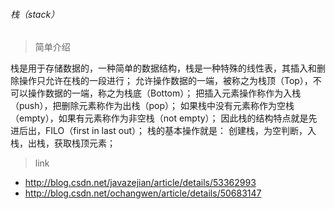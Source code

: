 ###### 栈（stack）
> 简单介绍

栈是用于存储数据的，一种简单的数据结构，栈是一种特殊的线性表，其插入和删除操作只允许在栈的一段进行；
允许操作数据的一端，被称之为栈顶（Top），不可以操作数据的一端，称之为栈底（Bottom）；
把插入元素操作称作为入栈（push），把删除元素称作为出栈（pop）；
如果栈中没有元素称作为空栈（empty），如果有元素称作为非空栈（not empty）；
因此栈的结构特点就是先进后出，FILO（first in last out）；
栈的基本操作就是：
创建栈，为空判断，入栈，出栈，获取栈顶元素；


> link

- http://blog.csdn.net/javazejian/article/details/53362993
- http://blog.csdn.net/ochangwen/article/details/50683147

